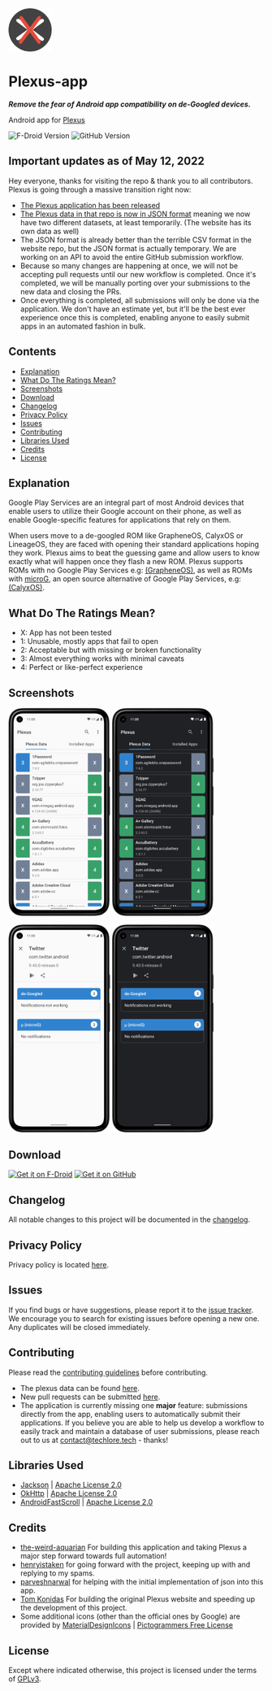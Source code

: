 <img src="fastlane/metadata/android/en-US/images/icon.png" width="85"/>

# Plexus-app
***Remove the fear of Android app compatibility on de-Googled devices.***

Android app for [Plexus](https://plexus.techlore.tech)

<img src="https://img.shields.io/f-droid/v/tech.techlore.plexus?color=green&style=for-the-badge" alt="F-Droid Version"> <img src="https://img.shields.io/github/v/release/techlore/Plexus-app?color=212121&label=GitHub&style=for-the-badge" alt="GitHub Version">



## Important updates as of May 12, 2022
Hey everyone, thanks for visiting the repo & thank you to all contributors. Plexus is going through a massive transition right now:
* [The Plexus application has been released](https://github.com/techlore/Plexus-app)
* [The Plexus data in that repo is now in JSON format](https://github.com/techlore/Plexus-app/blob/main/Plexus.json) meaning we now have two different datasets, at least temporarily. (The website has its own data as well)
* The JSON format is already better than the terrible CSV format in the website repo, but the JSON format is actually temporary. We are working on an API to avoid the entire GitHub submission workflow.
* Because so many changes are happening at once, we will not be accepting pull requests until our new workflow is completed. Once it's completed, we will be manually porting over your submissions to the new data and closing the PRs.
* Once everything is completed, all submissions will only be done via the application. We don't have an estimate yet, but it'll be the best ever experience once this is completed, enabling anyone to easily submit apps in an automated fashion in bulk.



## Contents
- [Explanation](#explanation)
- [What Do The Ratings Mean?](#what-do-the-ratings-mean)
- [Screenshots](#screenshots)
- [Download](#download)
- [Changelog](#changelog)
- [Privacy Policy](#privacy-policy)
- [Issues](#issues)
- [Contributing](#contributing)
- [Libraries Used](#libraries-used)
- [Credits](#credits)
- [License](#license)




## Explanation
Google Play Services are an integral part of most Android devices that enable users to utilize their Google account on their phone, as well as enable Google-specific features for applications that rely on them.

When users move to a de-googled ROM like GrapheneOS, CalyxOS or LineageOS, they are faced with opening their standard applications hoping they work. Plexus aims to beat the guessing game and allow users to know exactly what will happen once they flash a new ROM. Plexus supports ROMs with no Google Play Services e.g: [(GrapheneOS)](https://grapheneos.org/), as well as ROMs with [microG](https://microg.org/), an open source alternative of Google Play Services, e.g: [(CalyxOS)](https://calyxos.org/).



## What Do The Ratings Mean?
- X: App has not been tested
- 1: Unusable, mostly apps that fail to open
- 2: Acceptable but with missing or broken functionality
- 3: Almost everything works with minimal caveats
- 4: Perfect or like-perfect experience



## Screenshots
<img src="/fastlane/metadata/android/en-US/images/phoneScreenshots/1.png" width="200"/>  <img src="/fastlane/metadata/android/en-US/images/phoneScreenshots/2.png" width="200"/>

<img src="/fastlane/metadata/android/en-US/images/phoneScreenshots/3.png" width="200"/>  <img src="/fastlane/metadata/android/en-US/images/phoneScreenshots/4.png" width="200"/>



## Download
[<img src="https://fdroid.gitlab.io/artwork/badge/get-it-on.png" 
      alt='Get it on F-Droid' 
      height="80">](https://f-droid.org/packages/tech.techlore.plexus)
[<img src="https://camo.githubusercontent.com/70bffd8873ab81e1bb0bccc44e488c3a989e3bd5/68747470733a2f2f692e6962622e636f2f71306d6463345a2f6765742d69742d6f6e2d6769746875622e706e67"
     alt="Get it on GitHub"
     height="80">](https://github.com/techlore/Plexus-app/releases/latest)



## Changelog
All notable changes to this project will be documented in the [changelog](https://github.com/techlore/Plexus-app/blob/main/CHANGELOG.md).



## Privacy Policy
Privacy policy is located [here](https://github.com/techlore/Plexus-app/blob/main/PRIVACY.md).



## Issues
If you find bugs or have suggestions, please report it to the [issue tracker](https://github.com/techlore/Plexus-app/issues). We encourage you to search for existing issues before opening a new one. Any duplicates will be closed immediately.



## Contributing
Please read the [contributing guidelines](https://github.com/techlore/Plexus-app/blob/main/CONTRIBUTING.md) before contributing.

- The plexus data can be found [here](https://github.com/techlore/Plexus-app/blob/main/Plexus.json).
- New pull requests can be submitted [here](https://github.com/techlore/Plexus-app/pulls).
- The application is currently missing one **major** feature: submissions directly from the app, enabling users to automatically submit their applications. If you believe you are able to help us develop a workflow to easily track and maintain a database of user submissions, please reach out to us at contact@techlore.tech - thanks!



## Libraries Used
- [Jackson](https://github.com/FasterXML/jackson) | [Apache License 2.0](https://github.com/FasterXML/jackson-core/blob/2.14/LICENSE)
- [OkHttp](https://github.com/square/okhttp) | [Apache License 2.0](https://github.com/square/okhttp/blob/master/LICENSE.txt)
- [AndroidFastScroll](https://github.com/zhanghai/AndroidFastScroll) | [Apache License 2.0](https://github.com/zhanghai/AndroidFastScroll/blob/master/LICENSE)



## Credits
- [the-weird-aquarian](https://github.com/the-weird-aquarian) For building this application and taking Plexus a major step forward towards full automation!
- [henryistaken](https://github.com/henryistaken) for going forward with the project, keeping up with and replying to my spams.
- [parveshnarwal](https://github.com/parveshnarwal) for helping with the initial implementation of json into this app.
- [Tom Konidas](https://github.com/tomkonidas) For building the original Plexus website and speeding up the development of this project.
- Some additional icons (other than the official ones by Google) are provided by [MaterialDesignIcons](https://github.com/Templarian/MaterialDesign) | [Pictogrammers Free License](https://github.com/Templarian/MaterialDesign/blob/master/LICENSE)



## License
Except where indicated otherwise, this project is licensed under the terms of [GPLv3](https://www.gnu.org/licenses/gpl-3.0.html).
